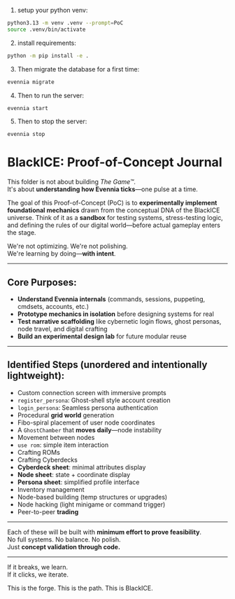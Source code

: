 
1) setup your python venv:
```bash
python3.13 -m venv .venv --prompt=PoC
source .venv/bin/activate
```

2) install requirements:
```bash
python -m pip install -e .
```

3) Then migrate the database for a first time:
```bash
evennia migrate
```

4) Then to run the server:
```bash
evennia start
```

5) Then to stop the server:
```bash
evennia stop
```

# BlackICE: Proof-of-Concept Journal

This folder is not about building *The Game™*.  
It's about **understanding how Evennia ticks**—one pulse at a time.

The goal of this Proof-of-Concept (PoC) is to **experimentally implement foundational mechanics** drawn from the conceptual DNA of the BlackICE universe. Think of it as a **sandbox** for testing systems, stress-testing logic, and defining the rules of our digital world—before actual gameplay enters the stage.

We're not optimizing. We're not polishing.  
We're learning by doing—**with intent**.

---

## Core Purposes:
- **Understand Evennia internals** (commands, sessions, puppeting, cmdsets, accounts, etc.)
- **Prototype mechanics in isolation** before designing systems for real
- **Test narrative scaffolding** like cybernetic login flows, ghost personas, node travel, and digital crafting
- **Build an experimental design lab** for future modular reuse

---

## Identified Steps (unordered and intentionally lightweight):

- Custom connection screen with immersive prompts  
- `register_persona`: Ghost-shell style account creation  
- `login_persona`: Seamless persona authentication  
- Procedural **grid world** generation  
- Fibo-spiral placement of user node coordinates  
- A `GhostChamber` that **moves daily**—node instability  
- Movement between nodes  
- `use rom`: simple item interaction  
- Crafting ROMs  
- Crafting Cyberdecks  
- **Cyberdeck sheet**: minimal attributes display  
- **Node sheet**: state + coordinate display  
- **Persona sheet**: simplified profile interface  
- Inventory management  
- Node-based building (temp structures or upgrades)  
- Node hacking (light minigame or command trigger)  
- Peer-to-peer **trading**

---

Each of these will be built with **minimum effort to prove feasibility**.  
No full systems. No balance. No polish.  
Just **concept validation through code.**

---  

If it breaks, we learn.  
If it clicks, we iterate.

This is the forge. This is the path. This is BlackICE.

